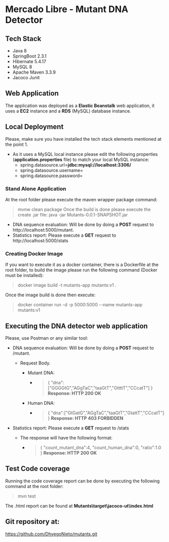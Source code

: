 # Mercado Libre - Mutant DNA Detector

## Tech Stack
- Java 8
- SpringBoot 2.3.1
- Hibernate 5.4.17
- MySQL 8
- Apache Maven 3.3.9
- Jacoco Junit

## Web Application
The application was deployed as a **Elastic Beanstalk** web application, it uses a **EC2** instance and a **RDS** (MySQL) database instance.

## Local Deployment
Please, make sure you have installed the tech stack elements mentioned at the point 1. 
- As it uses a MySQL local instance please edit the following properties (**application.properties** file) to match your local MySQL instance:
    - spring.datasource.url=**jdbc:mysql://localhost:3306/<databasename>**
    - spring.datasource.username=**<user>**
    - spring.datasource.password=**<password>**

### Stand Alone Application
At the root folder please execute the maven wrapper package command:
> mvnw clean package
Once the build is done please execute the create .jar file:
> java -jar Mutants-0.0.1-SNAPSHOT.jar
- DNA sequence evaluation: Will be done by doing a **POST** request to http://localhost:5000/mutant.
- Statistics report: Please execute a **GET** request to  http://localhost:5000/stats

### Creating Docker Image
 If you want to execute it as a docker container, there is a Dockerfile at the root folder, to build the image please run the following command (Docker must be installed):
> docker image build -t mutants-app mutants:v1 .

Once the image build is done then execute:
> docker container run -d -p 5000:5000 --name mutants-app mutants:v1

## Executing the DNA detector web application
Please, use Postman or any similar tool:
- DNA sequence evaluation: Will be done by doing a **POST** request to <url>/mutant.
    - Request Body.
        - Mutant DNA:
            - > {
                 "dna":["GGGGtG","AGgTaC","taaGtT","GttttT","CCcatT"]
               }
        **Response: HTTP 200 OK**

       - Human DNA:
           - > {
                 "dna":["GtGatG","AGgTaC","taaGtT","GtattT","CCcatT"]
               } 
       **Response: HTTP 403 FORBIDDEN**
- Statistics report: Please execute a **GET** request to <url>/stats
    - The response will have the following format:
        - >  {
                "count_mutant_dna":4,
                "count_human_dna":0,
                "ratio":1.0
            }
**Response: HTTP 200 OK**

## Test Code coverage
Running the code coverage report can be done by executing the following command at the root folder:
> mvn test

The .html report can be found at **Mutants\target\jacoco-ut\index.html**

## Git repository at:
https://github.com/DhyegoNieto/mutants.git


